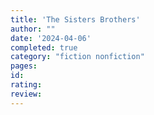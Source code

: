 ```yaml
---
title: 'The Sisters Brothers'
author: ""
date: '2024-04-06'
completed: true
category: "fiction nonfiction"
pages:
id:
rating:
review:
---
```

